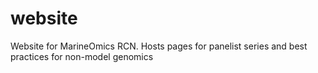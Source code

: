 # website
Website for MarineOmics RCN. Hosts pages for panelist series and best practices for non-model genomics
